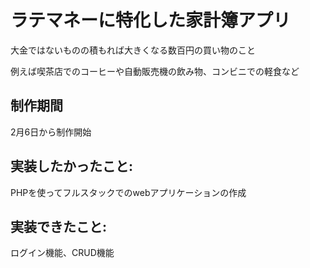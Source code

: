 # ラテマネーに特化した家計簿アプリ

大金ではないものの積もれば大きくなる数百円の買い物のこと

例えば喫茶店でのコーヒーや自動販売機の飲み物、コンビニでの軽食など

## 制作期間

2月6日から制作開始

## 実装したかったこと:

PHPを使ってフルスタックでのwebアプリケーションの作成

## 実装できたこと:

ログイン機能、CRUD機能
